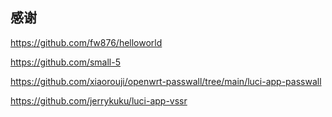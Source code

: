 ## 感谢
https://github.com/fw876/helloworld

https://github.com/small-5

https://github.com/xiaorouji/openwrt-passwall/tree/main/luci-app-passwall

https://github.com/jerrykuku/luci-app-vssr
